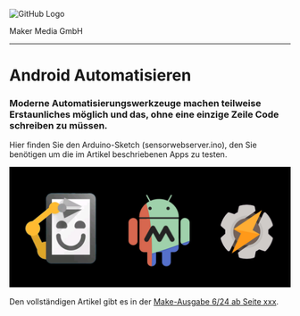 ![GitHub Logo](http://www.heise.de/make/icons/make_logo.png)

Maker Media GmbH

***

# Android Automatisieren

### Moderne Automatisierungswerkzeuge machen teilweise Erstaunliches möglich und das, ohne eine einzige Zeile Code schreiben zu müssen.

Hier finden Sie den Arduino-Sketch (sensorwebserver.ino), den Sie benötigen um die im Artikel beschriebenen Apps zu testen.

![Picture](https://github.com/MakeMagazinDE/Automatisierungsapps/blob/master/logo_mch%20Kopie.jpg)

Den vollständigen Artikel gibt es in der [Make-Ausgabe 6/24 ab Seite xxx](https://www.heise.de/select/make/2019/5/1571592996373573).
